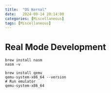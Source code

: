 ```yaml
---
title:  "OS Kernal"
date:   2024-09-14 20:14:00
categories: [Miscellaneous] 
tags: [Miscellaneous]
---
```


# Real Mode Development

```shell
brew install nasm
nasm -v

brew install qemu
qemu-system-x86_64 --version
# Run emulator
qemu-system-x86_64
```